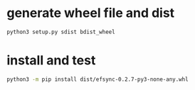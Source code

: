 # generate wheel file and dist

```bash
python3 setup.py sdist bdist_wheel
```

# install and test

```bash
python3 -m pip install dist/efsync-0.2.7-py3-none-any.whl
```
